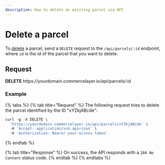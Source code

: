 ```yaml
---
description: How to delete an existing parcel via API
---
```


# Delete a parcel

To <a href="https://docs.commercelayer.io/developers/deleting-resources" target="_blank">delete</a> a parcel, send a `DELETE` request to the `/api/parcels/:id` endpoint, where `id` is the id of the parcel that you want to delete.

## Request

**DELETE** https://<i></i>yourdomain.commercelayer.io/api/parcels/:id

### Example

{% tabs %}
{% tab title="Request" %}
The following request tries to delete the parcel identified by the ID "xYZkjABcde":

```javascript
curl -g -X DELETE \
  'https://yourdomain.commercelayer.io/api/parcels/xYZkjABcde' \
  -H 'Accept: application/vnd.api+json' \
  -H 'Authorization: Bearer your-access-token'
```
{% endtab %}

{% tab title="Response" %}
On success, the API responds with a `204 No Content` status code.
{% endtab %}
{% endtabs %}

